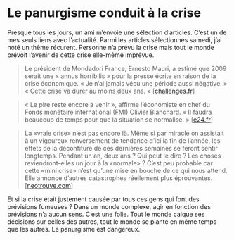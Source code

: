 # Le panurgisme conduit à la crise

Presque tous les jours, un ami m’envoie une sélection d’articles. C’est un de mes seuls liens avec l’actualité. Parmi les articles sélectionnés samedi, j’ai noté un thème récurent. Personne n’a prévu la crise mais tout le monde prévoit l’avenir de cette crise elle-même imprévue.

> Le président de Mondadori France, Ernesto Mauri, a estimé que 2009 serait une « annus horribilis » pour la presse écrite en raison de la crise économique. « Je n’ai jamais vécu une période aussi négative. » « Cette crise va durer au moins deux ans. » \[[challenges.fr](http://www.challenges.fr/actualites/medias/20081127.CHA8832/presse_ecrite__mondadori_sattend_a_un_tsunami.html)\]

> « Le pire reste encore à venir », affirme l’économiste en chef du Fonds monétaire international (FMI) Olivier Blanchard. « Il faudra beaucoup de temps pour que la situation se normalise. » \[[e24.fr](http://www.e24.fr/finance/article20499.ece)\]

> La «vraie crise» n’est pas encore là. Même si par miracle on assistait à un vigoureux renversement de tendance d’ici la fin de l’année, les effets de la déconfiture de ces dernières semaines se feront sentir longtemps. Pendant un an, deux ans ? Qui peut le dire ? Les choses reviendront-elles un jour à la «normale» ? C’est peu probable car cette «mini crise» n’est qu’une mise en bouche de ce qui nous attend. Elle annonce d’autres catastrophes réellement plus éprouvantes. \[[neotrouve.com](http://www.neotrouve.com/?p=116)\]

Et si la crise était justement causée par tous ces gens qui font des prévisions fumeuses ? Dans un monde complexe, agir en fonction des prévisions n’a aucun sens. C’est une folie. Tout le monde calque ses décisions sur celles des autres, tout le monde se plante en même temps que les autres. Le panurgisme est dangereux.